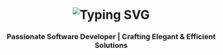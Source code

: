 <h1 align="center">
  <img src="https://readme-typing-svg.herokuapp.com/?font=Fira+Code&color=36BCF7&size=30&center=true&vCenter=true&width=1000&height=60&duration=4000&lines=👋+Welcome+to+My+Profile;🚀+Exploring+Tech+and+Innovation;" alt="Typing SVG" />
</h1>

<h3 align="center">Passionate Software Developer | Crafting Elegant & Efficient Solutions</h3>
